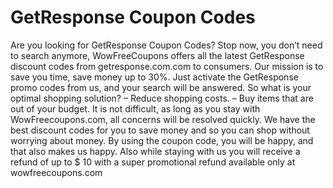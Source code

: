 # GetResponse Coupon Codes
Are you looking for GetResponse Coupon Codes? Stop now, you don’t need to search anymore, WowFreeCoupons offers all the latest GetResponse discount codes from getresponse.com.com to consumers. Our mission is to save you time, save money up to 30%. Just activate the GetResponse promo codes from us, and your search will be answered. So what is your optimal shopping solution? – Reduce shopping costs. – Buy items that are out of your budget. It is not difficult, as long as you stay with WowFreecoupons.com, all concerns will be resolved quickly. We have the best discount codes for you to save money and so you can shop without worrying about money. By using the coupon code, you will be happy, and that also makes us happy. Also while staying with us you will receive a refund of up to $ 10 with a super promotional refund available only at wowfreecoupons.com
